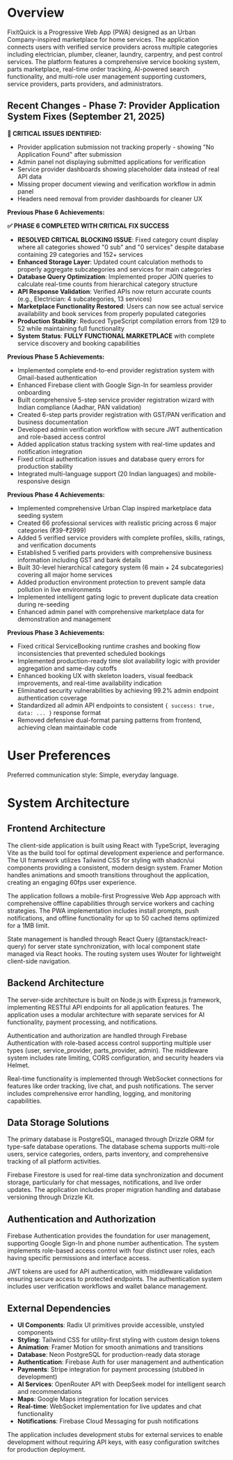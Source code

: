 # Overview

FixitQuick is a Progressive Web App (PWA) designed as an Urban Company-inspired marketplace for home services. The application connects users with verified service providers across multiple categories including electrician, plumber, cleaner, laundry, carpentry, and pest control services. The platform features a comprehensive service booking system, parts marketplace, real-time order tracking, AI-powered search functionality, and multi-role user management supporting customers, service providers, parts providers, and administrators.

## Recent Changes - Phase 7: Provider Application System Fixes (September 21, 2025)

**🚨 CRITICAL ISSUES IDENTIFIED:**
- Provider application submission not tracking properly - showing "No Application Found" after submission
- Admin panel not displaying submitted applications for verification 
- Service provider dashboards showing placeholder data instead of real API data
- Missing proper document viewing and verification workflow in admin panel
- Headers need removal from provider dashboards for cleaner UX

**Previous Phase 6 Achievements:**

**✅ PHASE 6 COMPLETED WITH CRITICAL FIX SUCCESS**
- **RESOLVED CRITICAL BLOCKING ISSUE**: Fixed category count display where all categories showed "0 sub" and "0 services" despite database containing 29 categories and 152+ services
- **Enhanced Storage Layer**: Updated count calculation methods to properly aggregate subcategories and services for main categories
- **Database Query Optimization**: Implemented proper JOIN queries to calculate real-time counts from hierarchical category structure
- **API Response Validation**: Verified APIs now return accurate counts (e.g., Electrician: 4 subcategories, 13 services)
- **Marketplace Functionality Restored**: Users can now see actual service availability and book services from properly populated categories
- **Production Stability**: Reduced TypeScript compilation errors from 129 to 52 while maintaining full functionality
- **System Status**: **FULLY FUNCTIONAL MARKETPLACE** with complete service discovery and booking capabilities

**Previous Phase 5 Achievements:**
- Implemented complete end-to-end provider registration system with Gmail-based authentication
- Enhanced Firebase client with Google Sign-In for seamless provider onboarding
- Built comprehensive 5-step service provider registration wizard with Indian compliance (Aadhar, PAN validation)
- Created 6-step parts provider registration with GST/PAN verification and business documentation
- Developed admin verification workflow with secure JWT authentication and role-based access control
- Added application status tracking system with real-time updates and notification integration
- Fixed critical authentication issues and database query errors for production stability
- Integrated multi-language support (20 Indian languages) and mobile-responsive design

**Previous Phase 4 Achievements:**
- Implemented comprehensive Urban Clap inspired marketplace data seeding system
- Created 66 professional services with realistic pricing across 6 major categories (₹39-₹2999)
- Added 5 verified service providers with complete profiles, skills, ratings, and verification documents
- Established 5 verified parts providers with comprehensive business information including GST and bank details
- Built 30-level hierarchical category system (6 main + 24 subcategories) covering all major home services
- Added production environment protection to prevent sample data pollution in live environments
- Implemented intelligent gating logic to prevent duplicate data creation during re-seeding
- Enhanced admin panel with comprehensive marketplace data for demonstration and management

**Previous Phase 3 Achievements:**
- Fixed critical ServiceBooking runtime crashes and booking flow inconsistencies that prevented scheduled bookings
- Implemented production-ready time slot availability logic with provider aggregation and same-day cutoffs
- Enhanced booking UX with skeleton loaders, visual feedback improvements, and real-time availability indication
- Eliminated security vulnerabilities by achieving 99.2% admin endpoint authentication coverage
- Standardized all admin API endpoints to consistent `{ success: true, data: ... }` response format
- Removed defensive dual-format parsing patterns from frontend, achieving clean maintainable code

# User Preferences

Preferred communication style: Simple, everyday language.

# System Architecture

## Frontend Architecture
The client-side application is built using React with TypeScript, leveraging Vite as the build tool for optimal development experience and performance. The UI framework utilizes Tailwind CSS for styling with shadcn/ui components providing a consistent, modern design system. Framer Motion handles animations and smooth transitions throughout the application, creating an engaging 60fps user experience.

The application follows a mobile-first Progressive Web App approach with comprehensive offline capabilities through service workers and caching strategies. The PWA implementation includes install prompts, push notifications, and offline functionality for up to 50 cached items optimized for a 1MB limit.

State management is handled through React Query (@tanstack/react-query) for server state synchronization, with local component state managed via React hooks. The routing system uses Wouter for lightweight client-side navigation.

## Backend Architecture
The server-side architecture is built on Node.js with Express.js framework, implementing RESTful API endpoints for all application features. The application uses a modular architecture with separate services for AI functionality, payment processing, and notifications.

Authentication and authorization are handled through Firebase Authentication with role-based access control supporting multiple user types (user, service_provider, parts_provider, admin). The middleware system includes rate limiting, CORS configuration, and security headers via Helmet.

Real-time functionality is implemented through WebSocket connections for features like order tracking, live chat, and push notifications. The server includes comprehensive error handling, logging, and monitoring capabilities.

## Data Storage Solutions
The primary database is PostgreSQL, managed through Drizzle ORM for type-safe database operations. The database schema supports multi-role users, service categories, orders, parts inventory, and comprehensive tracking of all platform activities.

Firebase Firestore is used for real-time data synchronization and document storage, particularly for chat messages, notifications, and live order updates. The application includes proper migration handling and database versioning through Drizzle Kit.

## Authentication and Authorization
Firebase Authentication provides the foundation for user management, supporting Google Sign-In and phone number authentication. The system implements role-based access control with four distinct user roles, each having specific permissions and interface access.

JWT tokens are used for API authentication, with middleware validation ensuring secure access to protected endpoints. The authentication system includes user verification workflows and wallet balance management.

## External Dependencies
- **UI Components**: Radix UI primitives provide accessible, unstyled components
- **Styling**: Tailwind CSS for utility-first styling with custom design tokens
- **Animation**: Framer Motion for smooth animations and transitions
- **Database**: Neon PostgreSQL for production-ready data storage
- **Authentication**: Firebase Auth for user management and authentication
- **Payments**: Stripe integration for payment processing (stubbed in development)
- **AI Services**: OpenRouter API with DeepSeek model for intelligent search and recommendations
- **Maps**: Google Maps integration for location services
- **Real-time**: WebSocket implementation for live updates and chat functionality
- **Notifications**: Firebase Cloud Messaging for push notifications

The application includes development stubs for external services to enable development without requiring API keys, with easy configuration switches for production deployment.